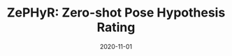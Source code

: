 ---
title: "ZePHyR: Zero-shot Pose Hypothesis Rating"
collection: publications
permalink: /publication/2020-11-zephyr
excerpt: ''
date: 2020-11-01
venue: 'International Conference on Robotics and Automation (ICRA), 2021'
paperurl: 'https://arxiv.org/abs/2104.13526'
imgurl: 'zephyr.png'
show: true
authors:
  - name: Brian Okorn
    link: https://www.ri.cmu.edu/ri-people/brian-e-okorn/
    star: true
  - name: Qiao Gu
    link: 
    star: true
  - name: Martial Hebert
    link: http://www.cs.cmu.edu/~./hebert/
  - name: David Held
    link: https://davheld.github.io/
links:
  - name: paper
    link: https://arxiv.org/pdf/2104.13526.pdf
  - name: video
    link: https://www.youtube.com/watch?v=41bxU7U2VZ4
  - name: project page
    link: https://bokorn.github.io/zephyr/
---
